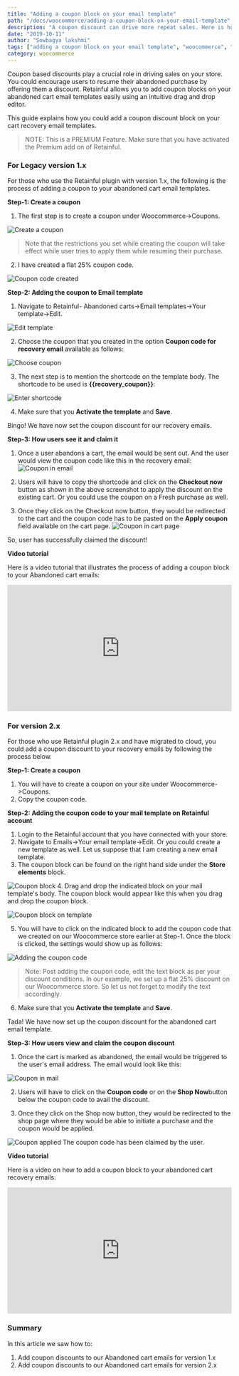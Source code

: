 ```yaml
---
title: "Adding a coupon block on your email template"
path: "/docs/woocommerce/adding-a-coupon-block-on-your-email-template"
description: "A coupon discount can drive more repeat sales. Here is how you could add coupons to your abandoned cart emails."
date: "2019-10-11"
author: "Sowbagya lakshmi"
tags: ["adding a coupon block on your email template", "woocommerce", "abandoned cart emails"]
category: woocommerce
---
```


Coupon based discounts play a crucial role in driving sales on your store. You could encourage users to resume their abandoned purchase by offering them a discount.
Retainful allows you to add coupon blocks on your abandoned cart email templates easily using an intuitive drag and drop editor. 

This guide explains how you could add a coupon discount block on your cart recovery email templates.

> NOTE: This is a PREMIUM Feature. Make sure that you have activated the Premium add on of Retainful.

### For Legacy version 1.x
For those who use the Retainful plugin with version 1.x, the following is the process of adding a coupon to your abandoned cart email templates.

 **Step-1: Create a coupon** 
 
 1. The first step is to create a coupon under Woocommerce->Coupons. 

![Create a coupon](../../images/docs/adding-a-coupon-block-to-abandoned-cart-templates/create-a-coupon.png)

> Note that the restrictions you set while creating the coupon will take effect while user tries to apply them while resuming their purchase.

2. I have created a flat 25% coupon code.

![Coupon code created](../../images/docs/adding-a-coupon-block-to-abandoned-cart-templates/created-coupon-code.png)


**Step-2: Adding the coupon to Email template**

1. Navigate to Retainful- Abandoned carts->Email templates->Your template->Edit.

![Edit template](../../images/docs/adding-a-coupon-block-to-abandoned-cart-templates/edit-email-template.png)

2. Choose the coupon that you created in the option **Coupon code for recovery email** available as follows:

![Choose coupon](../../images/docs/adding-a-coupon-block-to-abandoned-cart-templates/choose-coupon.png)

3. The next step is to mention the shortcode on the template body. The shortcode to be used is **{{recovery_coupon}}**:

![Enter shortcode](../../images/docs/adding-a-coupon-block-to-abandoned-cart-templates/shortcode-for-coupon.png)

4. Make sure that you **Activate the template** and **Save**.

Bingo! We have now set the coupon discount for our recovery emails.

**Step-3: How users see it and claim it**

1. Once a user abandons a cart, the email would be sent out. And the user would view the coupon code like this in the recovery email:
![Coupon in email](../../images/docs/adding-a-coupon-block-to-abandoned-cart-templates/coupon-in-mail.png)

2. Users will have to copy the shortcode and click on the **Checkout now** button as shown in the above screenshot to apply the discount on the existing cart. Or you could use the coupon on a Fresh purchase as well.
3. Once they click on the Checkout now button, they would be redirected to the cart and the coupon code has to be pasted on the **Apply coupon** field available on the cart page. 
![Coupon in cart page](../../images/docs/adding-a-coupon-block-to-abandoned-cart-templates/coupon-in-cart.png)


So, user has successfully claimed the discount!

**Video tutorial**

Here is a video tutorial that illustrates the process of adding a coupon block to your Abandoned cart emails:

<div style="position: relative; padding-bottom: 56.25%; height: 0;"><iframe src="https://www.loom.com/embed/279cc5aece7f46b9af2b93bd874c6023" frameborder="0" webkitallowfullscreen mozallowfullscreen allowfullscreen style="position: absolute; top: 0; left: 0; width: 100%; height: 100%;"></iframe></div>


### For version 2.x

For those who use Retainful plugin 2.x and have migrated to cloud, you could add a coupon discount to your recovery emails by following the process below.

**Step-1: Create a coupon** 

1. You will have to create a coupon on your site under Woocommerce->Coupons.
2. Copy the coupon code.

**Step-2: Adding the coupon code to your mail template on Retainful account**

1. Login to the Retainful account that you have connected with your store.
2. Navigate to Emails->Your email template->Edit. Or you could create a new template as well. Let us suppose that I am creating a new email template.
3. The coupon block can be found on the right hand side under the **Store elements** block.

![Coupon block](../../images/docs/adding-a-coupon-block-to-abandoned-cart-templates/coupon-block.png)
4. Drag and drop the indicated block on your mail template's body. The coupon block would appear like this when you drag and drop the coupon block.

![Coupon block on template](../../images/docs/adding-a-coupon-block-to-abandoned-cart-templates/coupon-block-on-template.png)

5. You will have to click on the indicated block to add the coupon code that we created on our Woocommerce store earlier at Step-1. Once the block is clicked, the settings would show up as follows:

![Adding the coupon code](../../images/docs/adding-a-coupon-block-to-abandoned-cart-templates/adding-coupon-code.png)

> Note: Post adding the coupon code, edit the text block as per your discount conditions. In our example, we set up a flat 25% discount on our Woocommerce store. So let us not forget to modify the text accordingly.

6. Make sure that you **Activate the template** and **Save**.

Tada! We have now set up the coupon discount for the abandoned cart email template.

**Step-3: How users view and claim the coupon discount**

1. Once the cart is marked as abandoned, the email would be triggered to the user's email address. The email would look like this:

![Coupon in mail](../../images/docs/adding-a-coupon-block-to-abandoned-cart-templates/coupon-in-mail-cloud.png)

2. Users will have to click on the **Coupon code** or on the **Shop Now**button below the coupon code to avail the discount.

3. Once they click on the Shop now button, they would be redirected to the shop page where they would be able to initiate a purchase and the coupon would be applied.

![Coupon applied](../../images/docs/adding-a-coupon-block-to-abandoned-cart-templates/2.x-coupon-applied.png)
The coupon code has been claimed by the user.

**Video tutorial**

Here is a video on how to add a coupon block to your abandoned cart recovery emails.

<div style="position: relative; padding-bottom: 56.25%; height: 0;"><iframe src="https://www.loom.com/embed/1e99048fceab4b27ab0b9941334f01b3" frameborder="0" webkitallowfullscreen mozallowfullscreen allowfullscreen style="position: absolute; top: 0; left: 0; width: 100%; height: 100%;"></iframe></div>

### Summary

In this article we saw how to:
1) Add coupon discounts to our Abandoned cart emails for version 1.x
2) Add coupon discounts to our Abandoned cart emails for version 2.x
